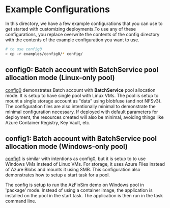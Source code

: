 # Example Configurations

In this directory, we have a few example configurations that you can use to get
started with customizing deployments.To use any of these configurations, you
replace overwrite the contents of the config directory with the contents of the
example configuration you want to use.

```sh
# to use config0
> cp -r examples/config0/* config/
```

## config0: Batch account with BatchService pool allocation mode (Linux-only pool)

[config0](./config0/) demonstrates Batch account with **BatchService**
pool allocation mode. It is setup to have single pool with Linux VMs. The pool is
setup to mount a single storage account as "data" using blobfuse (and not NFSv3). The configuration
files are also intentionally minimal to demonstrate the minimal configuration necessary. If deployed with
default parameters for deployment, the resources created will also be minimal, avoiding things like Azure Container Registry,
Key Vault, etc.

## config1: Batch account with BatchService pool allocation mode (Windows-only pool)

[config1](./config1/) is similar with intentions as config0, but it is setup to
to use Windows VMs instead of Linux VMs. For storage, it uses Azure Files instead
of Azure Blobs and mounts it using SMB. This configuration also demonstrates
how to setup a start task for a pool.

The config is setup to run the AzFinSim demo on Windows pool in 'package' mode. Instead of using a container image,
the application is installed on the pool in the start task. The application is then run in the task command line.
